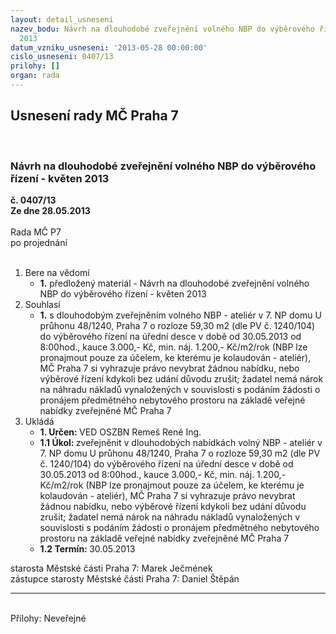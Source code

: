 ```yaml
---
layout: detail_usneseni
nazev_bodu: Návrh na dlouhodobé zveřejnění volného NBP do výběrového řízení - květen
  2013
datum_vzniku_usneseni: '2013-05-28 00:00:00'
cislo_usneseni: 0407/13
prilohy: []
organ: rada
---
```

<div id="ucUsn_pList" class="usn">
	<span><h2>Usnesení rady MČ Praha 7 </h2>
<br></span><div class="standBody">
<span><h3>Návrh na dlouhodobé zveřejnění volného NBP do výběrového řízení - květen 2013</h3></span><div class="center">
		<strong>č. 0407/13</strong><br>
	</div>
<div class="center">
		<strong>Ze dne 28.05.2013</strong><br><br>
	</div>Rada MČ P7<br> po projednání<br><br><ol>
<li>Bere na vědomí<ul><li>
<strong>1.</strong> předložený materiál - Návrh na dlouhodobé zveřejnění volného NBP do výběrového řízení - květen 2013    </li></ul>
</li>
<li>Souhlasí<ul><li>
<strong>1.</strong> s dlouhodobým zveřejněním volného NBP - ateliér v 7. NP domu U průhonu 48/1240, Praha 7 o rozloze 59,30 m2 (dle PV č. 1240/104) do výběrového řízení na úřední desce v době od 30.05.2013 od 8:00hod., kauce 3.000,- Kč, min. náj. 1.200,- Kč/m2/rok (NBP lze pronajmout pouze za účelem, ke kterému je kolaudován - ateliér), MČ Praha 7 si vyhrazuje právo nevybrat žádnou nabídku, nebo výběrové řízení kdykoli bez udání důvodu zrušit; žadatel nemá nárok na náhradu nákladů vynaložených v souvislosti s podáním žádosti o pronájem předmětného nebytového prostoru na základě veřejné nabídky zveřejněné MČ Praha 7    </li></ul>
</li>
<li>Ukládá<ul>
<li>
<strong>1. Určen: </strong>VED OSZBN Remeš René Ing.</li>
<li>
<strong>1.1 Úkol: </strong>zveřejněnit v dlouhodobých nabídkách volný NBP - ateliér v 7. NP domu U průhonu 48/1240, Praha 7 o rozloze 59,30 m2 (dle PV č. 1240/104) do výběrového řízení na úřední desce v době od 30.05.2013 od 8:00hod., kauce 3.000,- Kč, min. náj. 1.200,- Kč/m2/rok (NBP lze pronajmout pouze za účelem, ke kterému je kolaudován - ateliér), MČ Praha 7 si vyhrazuje právo nevybrat žádnou nabídku, nebo výběrové řízení kdykoli bez udání důvodu zrušit; žadatel nemá nárok na náhradu nákladů vynaložených v souvislosti s podáním žádosti o pronájem předmětného nebytového prostoru na základě veřejné nabídky zveřejněné MČ Praha 7</li>
<li>
<strong>1.2 Termín: </strong>30.05.2013</li>
</ul>
</li>
</ol>starosta Městské části Praha 7: Marek Ječmének<br>zástupce starosty Městské části Praha 7: Daniel Štěpán <hr>
<br>Přílohy: Neveřejné</div>
</div>